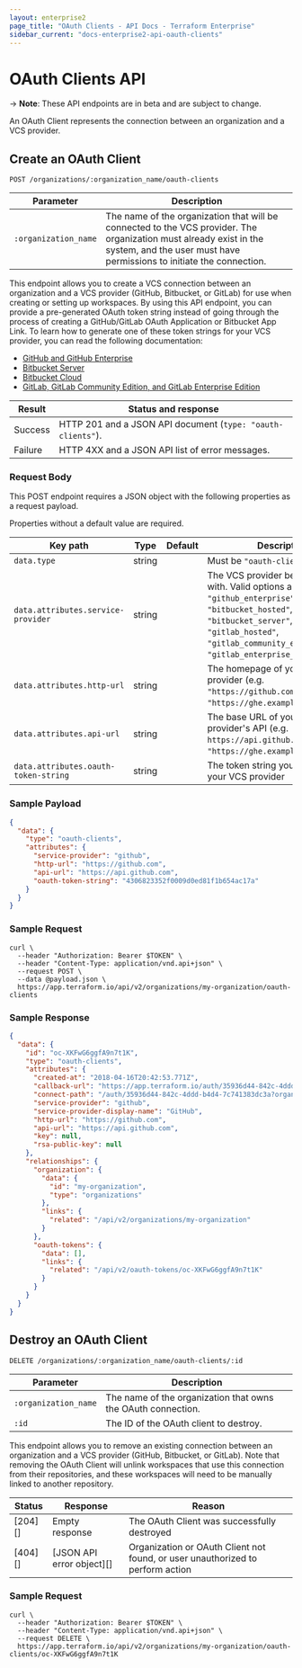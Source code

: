 ```yaml
---
layout: enterprise2
page_title: "OAuth Clients - API Docs - Terraform Enterprise"
sidebar_current: "docs-enterprise2-api-oauth-clients"
---
```


# OAuth Clients API

-> **Note**: These API endpoints are in beta and are subject to change.

An OAuth Client represents the connection between an organization and a VCS provider.

## Create an OAuth Client

`POST /organizations/:organization_name/oauth-clients`

Parameter            | Description
---------------------|------------
`:organization_name` | The name of the organization that will be connected to the VCS provider. The organization must already exist in the system, and the user must have permissions to initiate the connection.

This endpoint allows you to create a VCS connection between an organization and a VCS provider (GitHub, Bitbucket, or GitLab) for use when creating or setting up workspaces. By using this API endpoint, you can provide a pre-generated OAuth token string instead of going through the process of creating a GitHub/GitLab OAuth Application or Bitbucket App Link. To learn how to generate one of these token strings for your VCS provider, you can read the following documentation:

* [GitHub and GitHub Enterprise](https://help.github.com/articles/creating-a-personal-access-token-for-the-command-line/)
* [Bitbucket Server](https://confluence.atlassian.com/bitbucketserver/personal-access-tokens-939515499.html)
* [Bitbucket Cloud](https://confluence.atlassian.com/bitbucket/app-passwords-828781300.html)
* [GitLab, GitLab Community Edition, and GitLab Enterprise Edition](https://docs.gitlab.com/ce/user/profile/personal_access_tokens.html#creating-a-personal-access-token)

Result  | Status and response
--------|------------------------
Success | HTTP 201 and a JSON API document (`type: "oauth-clients"`).
Failure | HTTP 4XX and a JSON API list of error messages.

### Request Body

This POST endpoint requires a JSON object with the following properties as a request payload.

Properties without a default value are required.

Key path                             | Type   | Default | Description
-------------------------------------|--------|---------|------------
`data.type`                          | string |         | Must be `"oauth-clients"`.
`data.attributes.service-provider`   | string |         | The VCS provider being connected with. Valid options are `"github"`, `"github_enterprise"`, `"bitbucket_hosted"`, `"bitbucket_server"`, `"gitlab_hosted"`, `"gitlab_community_edition"`, or `"gitlab_enterprise_edition"`.
`data.attributes.http-url`           | string |         | The homepage of your VCS provider (e.g. `"https://github.com"` or `"https://ghe.example.com"`)
`data.attributes.api-url`            | string |         | The base URL of your VCS provider's API (e.g. `https://api.github.com` or `"https://ghe.example.com/api/v3"`)
`data.attributes.oauth-token-string` | string |         | The token string you were given by your VCS provider

### Sample Payload

```json
{
  "data": {
    "type": "oauth-clients",
    "attributes": {
      "service-provider": "github",
      "http-url": "https://github.com",
      "api-url": "https://api.github.com",
      "oauth-token-string": "4306823352f0009d0ed81f1b654ac17a"
    }
  }
}
```

### Sample Request

```shell
curl \
  --header "Authorization: Bearer $TOKEN" \
  --header "Content-Type: application/vnd.api+json" \
  --request POST \
  --data @payload.json \
  https://app.terraform.io/api/v2/organizations/my-organization/oauth-clients
```

### Sample Response

```json
{
  "data": {
    "id": "oc-XKFwG6ggfA9n7t1K",
    "type": "oauth-clients",
    "attributes": {
      "created-at": "2018-04-16T20:42:53.771Z",
      "callback-url": "https://app.terraform.io/auth/35936d44-842c-4ddd-b4d4-7c741383dc3a/callback",
      "connect-path": "/auth/35936d44-842c-4ddd-b4d4-7c741383dc3a?organization_id=1",
      "service-provider": "github",
      "service-provider-display-name": "GitHub",
      "http-url": "https://github.com",
      "api-url": "https://api.github.com",
      "key": null,
      "rsa-public-key": null
    },
    "relationships": {
      "organization": {
        "data": {
          "id": "my-organization",
          "type": "organizations"
        },
        "links": {
          "related": "/api/v2/organizations/my-organization"
        }
      },
      "oauth-tokens": {
        "data": [],
        "links": {
          "related": "/api/v2/oauth-tokens/oc-XKFwG6ggfA9n7t1K"
        }
      }
    }
  }
}
```

## Destroy an OAuth Client

`DELETE /organizations/:organization_name/oauth-clients/:id`

Parameter            | Description
---------------------|------------
`:organization_name` | The name of the organization that owns the OAuth connection.
`:id`                | The ID of the OAuth client to destroy.

This endpoint allows you to remove an existing connection between an organization and a VCS provider (GitHub, Bitbucket, or GitLab). Note that removing the OAuth Client will unlink workspaces that use this connection from their repositories, and these workspaces will need to be manually linked to another repository.

Status  | Response                                        | Reason
--------|---------------------------|----------
[204][] | Empty response            | The OAuth Client was successfully destroyed
[404][] | [JSON API error object][] | Organization or OAuth Client not found, or user unauthorized to perform action

### Sample Request

```shell
curl \
  --header "Authorization: Bearer $TOKEN" \
  --header "Content-Type: application/vnd.api+json" \
  --request DELETE \
  https://app.terraform.io/api/v2/organizations/my-organization/oauth-clients/oc-XKFwG6ggfA9n7t1K
```
